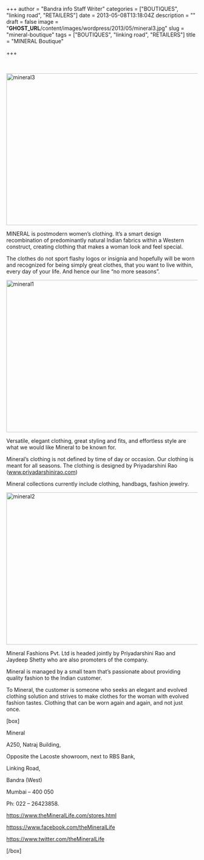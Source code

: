 +++
author = "Bandra info Staff Writer"
categories = ["BOUTIQUES", "linking road", "RETAILERS"]
date = 2013-05-08T13:18:04Z
description = ""
draft = false
image = "__GHOST_URL__/content/images/wordpress/2013/05/mineral3.jpg"
slug = "mineral-boutique"
tags = ["BOUTIQUES", "linking road", "RETAILERS"]
title = "MINERAL Boutique"

+++


<p>&nbsp;</p>
<p><a href="https://i1.wp.com/bandra.info/wp-content/uploads/2013/05/mineral3.jpg?ssl=1"><img loading="lazy" class="size-full wp-image-1516 aligncenter" alt="mineral3" src="https://i1.wp.com/bandra.info/wp-content/uploads/2013/05/mineral3.jpg?resize=597%2C399&#038;ssl=1" width="597" height="399" srcset="https://i1.wp.com/bandra.info/wp-content/uploads/2013/05/mineral3.jpg?w=597&amp;ssl=1 597w, https://i1.wp.com/bandra.info/wp-content/uploads/2013/05/mineral3.jpg?resize=300%2C200&amp;ssl=1 300w" sizes="(max-width: 597px) 100vw, 597px" data-recalc-dims="1" /></a></p>
<p>MINERAL is postmodern women’s clothing. It’s a smart design recombination of predominantly natural Indian fabrics within a Western construct, creating clothing that makes a woman look and feel special.</p>
<p>The clothes do not sport flashy logos or insignia and hopefully will be worn and recognized for being simply great clothes, that you want to live within, every day of your life. And hence our line “no more seasons”.</p>
<p><a href="https://i2.wp.com/bandra.info/wp-content/uploads/2013/05/mineral1.jpg?ssl=1"><img loading="lazy" class="size-full wp-image-1514 aligncenter" alt="mineral1" src="https://i2.wp.com/bandra.info/wp-content/uploads/2013/05/mineral1.jpg?resize=599%2C400&#038;ssl=1" width="599" height="400" srcset="https://i2.wp.com/bandra.info/wp-content/uploads/2013/05/mineral1.jpg?w=599&amp;ssl=1 599w, https://i2.wp.com/bandra.info/wp-content/uploads/2013/05/mineral1.jpg?resize=300%2C200&amp;ssl=1 300w" sizes="(max-width: 599px) 100vw, 599px" data-recalc-dims="1" /></a></p>
<p>Versatile, elegant clothing, great styling and fits, and effortless style are what we would like Mineral to be known for.</p>
<p>Mineral&#8217;s clothing is not defined by time of day or occasion. Our clothing is meant for all seasons. The clothing is designed by Priyadarshini Rao (<a href="https://www.priyadarshinirao.com/">www.priyadarshinirao.com</a>)</p>
<p>Mineral collections currently include clothing, handbags, fashion jewelry.</p>
<p><a href="https://i1.wp.com/bandra.info/wp-content/uploads/2013/05/mineral2.jpg?ssl=1"><img loading="lazy" class="size-full wp-image-1515 aligncenter" alt="mineral2" src="https://i1.wp.com/bandra.info/wp-content/uploads/2013/05/mineral2.jpg?resize=597%2C400&#038;ssl=1" width="597" height="400" srcset="https://i1.wp.com/bandra.info/wp-content/uploads/2013/05/mineral2.jpg?w=597&amp;ssl=1 597w, https://i1.wp.com/bandra.info/wp-content/uploads/2013/05/mineral2.jpg?resize=300%2C201&amp;ssl=1 300w" sizes="(max-width: 597px) 100vw, 597px" data-recalc-dims="1" /></a></p>
<p>Mineral Fashions Pvt. Ltd is headed jointly by Priyadarshini Rao and Jaydeep Shetty who are also promoters of the company.</p>
<p>Mineral is managed by a small team that&#8217;s passionate about providing quality fashion to the Indian customer.</p>
<p>To Mineral, the customer is someone who seeks an elegant and evolved clothing solution and strives to make clothes for the woman with evolved fashion tastes. Clothing that can be worn again and again, and not just once.</p>
<p>[box]</p>
<p>Mineral</p>
<p>A250, Natraj Building,</p>
<p>Opposite the Lacoste showroom, next to RBS Bank,</p>
<p>Linking Road,</p>
<p>Bandra (West)</p>
<p>Mumbai – 400 050</p>
<p>Ph: 022 &#8211; 26423858.</p>
<p><a href="https://www.theminerallife.com/stores.html">https://www.theMineralLife.com/stores.html</a></p>
<p><a href="httpss://www.facebook.com/theMineralLife">httpss://www.facebook.com/theMineralLife</a></p>
<p><a href="https://www.twitter.com/theMineralLife">https://www.twitter.com/theMineralLife</a></p>
<p>[/box]</p>



